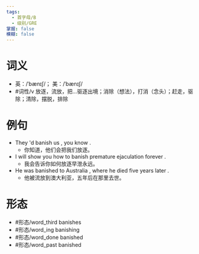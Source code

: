```yaml
---
tags:
  - 首字母/B
  - 级别/GRE
掌握: false
模糊: false
---
```

# 词义
- 英：/ˈbænɪʃ/； 美：/ˈbænɪʃ/
- #词性/v  放逐，流放，把...驱逐出境；消除（想法），打消（念头）；赶走，驱除；清除，摆脱，排除
# 例句
- They 'd banish us , you know .
	- 你知道，他们会把我们放逐。
- I will show you how to banish premature ejaculation forever .
	- 我会告诉你如何放逐早泄永远。
- He was banished to Australia , where he died five years later .
	- 他被流放到澳大利亚，五年后在那里去世。
# 形态
- #形态/word_third banishes
- #形态/word_ing banishing
- #形态/word_done banished
- #形态/word_past banished
